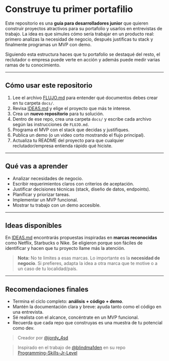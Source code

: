 # Construye tu primer portafilio

Este repositorio es una **guía para desarrolladores junior** que quieren construir proyectos atractivos para su portafolio y usarlos en entrevistas de trabajo. La idea es que simules cómo sería trabajar en un producto real: primero analizas la necesidad de negocio, después justificas tu stack y finalmente programas un MVP con demo.

Siguiendo esta estructura haces que tu portafolio se destaqué del resto, el reclutador o empresa puede verte en acción y además puede medir varias ramas de tu conocimiento.

---

## Cómo usar este repositorio

1. Lee el archivo [FLUJO.md](./flujo.md) para entender qué documentos debes crear en tu carpeta `docs/`.
2. Revisa [IDEAS.md](./ideas.md) y elige el proyecto que más te interese.
3. Crea un **nuevo repositorio** para tu solución.
4. Dentro de ese repo, crea una carpeta `docs/` y escribe cada archivo según las instrucciones de `FLUJO.md`.
5. Programa el MVP con el stack que decidas y justifiques.
6. Publica un demo (o un video corto mostrando el flujo principal).
7. Actualiza tu README del proyecto para que cualquier reclutador/empresa entienda rápido qué hiciste.

---

## Qué vas a aprender

* Analizar necesidades de negocio.
* Escribir requerimientos claros con criterios de aceptación.
* Justificar decisiones técnicas (stack, diseño de datos, endpoints).
* Planificar y priorizar tareas.
* Implementar un MVP funcional.
* Mostrar tu trabajo con un demo accesible.

---

## Ideas disponibles

En [IDEAS.md](./ideas.md) encontrarás propuestas inspiradas en **marcas reconocidas** como Netflix, Starbucks o Nike. Se eligieron porque son fáciles de identificar y hacen que tu proyecto llame más la atención.

> **Nota:** No te limites a esas marcas. Lo importante es la **necesidad de negocio**. Si prefieres, adapta la idea a otra marca que te motive o a un caso de tu localidad/país.

---

## Recomendaciones finales

* Termina el ciclo completo: **análisis + código + demo**.
* Mantén la documentación clara y breve: ayuda tanto como el código en una entrevista.
* Sé realista con el alcance, concéntrate en un MVP funcional.
* Recuerda que cada repo que construyas es una muestra de tu potencial como dev.

> Creador por [@jordy_4sd](https://x.com/jordy_4sd/highlights)

> Inspirado en el trabajo de [@blindma1den](https://github.com/blindma1den) en su repo  
> [Programming-Skills-Jr-Level](https://github.com/blindma1den/Programming-Skills-Jr-Level/)

